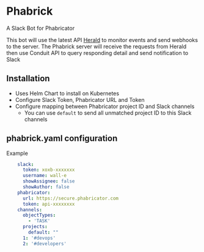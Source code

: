 # Phabrick
A Slack Bot for Phabricator

This bot will use the latest API [Herald](https://secure.phabricator.com/herald/) to monitor events 
and send webhooks to the server. The Phabrick server will receive the requests from Herald then
use Conduit API to query responding detail and send notification to Slack

## Installation

* Uses Helm Chart to install on Kubernetes
* Configure Slack Token, Phabricator URL and Token
* Configure mapping between Phabricator project ID and Slack channels
  * You can use `default` to send all unmatched project ID to this Slack channels
  

## phabrick.yaml configuration

Example

```yaml
    slack:
      token: xoxb-xxxxxxx
      username: wall-e
      showAssignee: false
      showAuthor: false
    phabricator:
      url: https://secure.phabricator.com
      token: api-xxxxxxxx
    channels:
      objectTypes: 
        - 'TASK'
      projects:
        default: ""
      1: '#devops'
      2: '#developers'
```